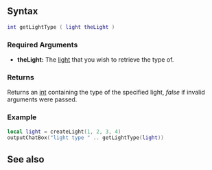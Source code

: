 Syntax
------

``` lua
int getLightType ( light theLight )
```

### Required Arguments

-   **theLight:** The [light](/docs/Element/Light.md "wikilink") that you wish to retrieve the type of.

### Returns

Returns an [int](/docs/int.md "wikilink") containing the type of the specified light, *false* if invalid arguments were passed.

### Example

``` Lua
local light = createLight(1, 2, 3, 4)
outputChatBox("light type " .. getLightType(light))
```

See also
--------
